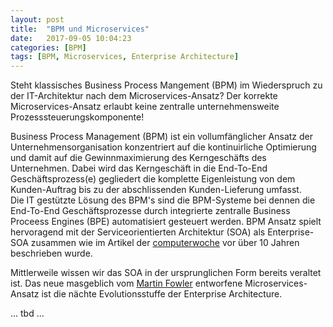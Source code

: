 ```yaml
---
layout: post
title:  "BPM und Microservices"
date:   2017-09-05 10:04:23
categories: [BPM]
tags: [BPM, Microservices, Enterprise Architecture]
---
```

Steht klassisches Business Process Mangement (BPM) im Wiederspruch zu der IT-Architektur nach dem Microservices-Ansatz? Der korrekte Microservices-Ansatz erlaubt keine zentralle unternehmensweite Prozesssteuerungskomponente!  

Business Process Management (BPM) ist ein vollumfänglicher Ansatz der Unternehmensorganisation konzentriert auf die kontinuirliche Optimierung und damit auf die Gewinnmaximierung des Kerngeschäfts des Unternehmen. Dabei wird das Kerngeschäft in die End-To-End Geschäftsprozess(e) gegliedert die komplette Eigenleistung von dem Kunden-Auftrag bis zu der abschlissenden Kunden-Lieferung umfasst.  
Die IT gestützte Lösung des BPM's sind die BPM-Systeme bei dennen die End-To-End Geschäftsprozesse durch integrierte zentralle Business Proceess Engines (BPE) automatisiert gesteuert werden. BPM Ansatz spielt hervoragend mit der Serviceorientierten Architektur (SOA) als Enterprise-SOA zusammen wie im Artikel der [computerwoche] vor über 10 Jahren beschrieben wurde. 

Mittlerweile wissen wir das SOA in der ursprunglichen Form bereits veraltet ist. Das neue masgeblich vom [Martin Fowler][martinfowler] entworfene Microservices-Ansatz ist die nächte Evolutionsstuffe der Enterprise Architecture.   


... tbd ...

 
[martinfowler]:      https://martinfowler.com/
[computerwoche]:     https://www.computerwoche.de/a/soa-und-bpm-wachsen-zusammen,1219234
